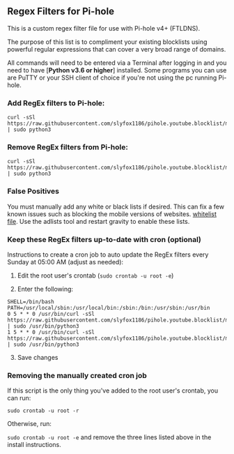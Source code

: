 ## Regex Filters for Pi-hole
This is a custom regex filter file for use with Pi-hole v4+ (FTLDNS).

The purpose of this list is to compliment your existing blocklists using powerful regular expressions that can cover a very broad range of domains.

All commands will need to be entered via a Terminal after logging in and you need to have [**Python v3.6 or higher**] installed.
Some programs you can use are PuTTY or your SSH client of choice if you're not using the pc running Pi-hole.

### Add RegEx filters to Pi-hole:
```
curl -sSl https://raw.githubusercontent.com/slyfox1186/pihole.youtube.blocklist/main/install.py | sudo python3
```

### Remove RegEx filters from Pi-hole:
```
curl -sSl https://raw.githubusercontent.com/slyfox1186/pihole.youtube.blocklist/main/uninstall.py | sudo python3
```

### False Positives ###
You must manually add any white or black lists if desired. This can fix a few known issues such as blocking the mobile versions of websites. [whitelist file](https://raw.githubusercontent.com/slyfox1186/pihole.youtube.blocklist/main/whitelist/general-filters.txt). Use the adlists tool and restart gravity to enable these lists.

### Keep these RegEx filters up-to-date with cron (optional)
Instructions to create a cron job to auto update the RegEx filters every Sunday at 05:00 AM (adjust as needed):

1. Edit the root user's crontab (`sudo crontab -u root -e`)

2. Enter the following:
```
SHELL=/bin/bash
PATH=/usr/local/sbin:/usr/local/bin:/sbin:/bin:/usr/sbin:/usr/bin
0 5 * * 0 /usr/bin/curl -sSl https://raw.githubusercontent.com/slyfox1186/pihole.youtube.blocklist/main/uninstall.py | sudo /usr/bin/python3
1 5 * * 0 /usr/bin/curl -sSl https://raw.githubusercontent.com/slyfox1186/pihole.youtube.blocklist/main/install.py | sudo /usr/bin/python3
```
3. Save changes

### Removing the manually created cron job
If this script is the only thing you've added to the root user's crontab, you can run:

`sudo crontab -u root -r`

Otherwise, run:

`sudo crontab -u root -e` and remove the three lines listed above in the install instructions.

